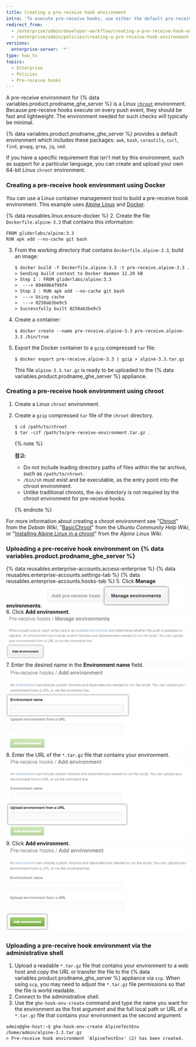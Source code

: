 ```yaml
---
title: Creating a pre-receive hook environment
intro: 'To execute pre-receive hooks, use either the default pre-receive environment, or create a custom environment.'
redirect_from:
  - /enterprise/admin/developer-workflow/creating-a-pre-receive-hook-environment
  - /enterprise/admin/policies/creating-a-pre-receive-hook-environment
versions:
  enterprise-server: '*'
type: how_to
topics:
  - Enterprise
  - Policies
  - Pre-receive hooks
---
```


A pre-receive environment for {% data variables.product.prodname_ghe_server %} is a Linux [`chroot`](https://en.wikipedia.org/wiki/Chroot) environment. Because pre-receive hooks execute on every push event, they should be fast and lightweight. The environment needed for such checks will typically be minimal.

{% data variables.product.prodname_ghe_server %} provides a default environment which includes these packages: `awk`,  `bash`, `coreutils`, `curl`, `find`, `gnupg`, `grep`, `jq`, `sed`.

If you have a specific requirement that isn't met by this environment, such as support for a particular language, you can create and upload your own 64-bit Linux `chroot` environment.

### Creating a pre-receive hook environment using Docker

You can use a Linux container management tool to build a pre-receive hook environment. This example uses [Alpine Linux](http://www.alpinelinux.org/) and [Docker](https://www.docker.com/).

{% data reusables.linux.ensure-docker %}
2. Create the file `Dockerfile.alpine-3.3` that contains this information:

   ```
   FROM gliderlabs/alpine:3.3
   RUN apk add --no-cache git bash
   ```
3. From the working directory that contains `Dockerfile.alpine-3.3`, build an image:

   ```shell
   $ docker build -f Dockerfile.alpine-3.3 -t pre-receive.alpine-3.3 .
   > Sending build context to Docker daemon 12.29 kB
   > Step 1 : FROM gliderlabs/alpine:3.3
   >  ---> 8944964f99f4
   > Step 2 : RUN apk add --no-cache git bash
   >  ---> Using cache
   >  ---> 0250ab3be9c5
   > Successfully built 0250ab3be9c5
   ```
4. Create a container:

   ```shell
   $ docker create --name pre-receive.alpine-3.3 pre-receive.alpine-3.3 /bin/true
   ```
5. Export the Docker container to a `gzip` compressed `tar` file:

   ```shell
   $ docker export pre-receive.alpine-3.3 | gzip > alpine-3.3.tar.gz
   ```

   This file `alpine-3.3.tar.gz` is ready to be uploaded to the {% data variables.product.prodname_ghe_server %} appliance.

### Creating a pre-receive hook environment using chroot

1. Create a Linux `chroot` environment.
2. Create a `gzip` compressed `tar` file of the `chroot` directory.
   ```shell
   $ cd /path/to/chroot
   $ tar -czf /path/to/pre-receive-environment.tar.gz .
   ```

   {% note %}

   **참고:**
   - Do not include leading directory paths of files within the tar archive, such as `/path/to/chroot`.
   - `/bin/sh` must exist and be executable, as the entry point into the chroot environment.
   - Unlike traditional chroots, the `dev` directory is not required by the chroot environment for pre-receive hooks.

   {% endnote %}

For more information about creating a chroot environment see "[Chroot](https://wiki.debian.org/chroot)" from the *Debian Wiki*, "[BasicChroot](https://help.ubuntu.com/community/BasicChroot)" from the *Ubuntu Community Help Wiki*, or "[Installing Alpine Linux in a chroot](http://wiki.alpinelinux.org/wiki/Installing_Alpine_Linux_in_a_chroot)" from the *Alpine Linux Wiki*.

### Uploading a pre-receive hook environment on {% data variables.product.prodname_ghe_server %}

{% data reusables.enterprise-accounts.access-enterprise %}
{% data reusables.enterprise-accounts.settings-tab %}
{% data reusables.enterprise-accounts.hooks-tab %}
5. Click **Manage environments**. ![Manage Environments](/assets/images/enterprise/site-admin-settings/manage-pre-receive-environments.png)
6. Click **Add environment**. ![Add Environment](/assets/images/enterprise/site-admin-settings/add-pre-receive-environment.png)
7. Enter the desired name in the **Environment name** field. ![Environment name](/assets/images/enterprise/site-admin-settings/pre-receive-environment-name.png)
8. Enter the URL of the `*.tar.gz` file that contains your environment. ![Upload environment from a URL](/assets/images/enterprise/site-admin-settings/upload-environment-from-url.png)
9. Click **Add environment**. ![Add environment button](/assets/images/enterprise/site-admin-settings/add-environment-button.png)

### Uploading a pre-receive hook environment via the administrative shell
1. Upload a readable `*.tar.gz` file that contains your environment to a web host and copy the URL or transfer the file to the {% data variables.product.prodname_ghe_server %} appliance via `scp`. When using `scp`, you may need to adjust the `*.tar.gz` file permissions so that the file is world readable.
1.  Connect to the administrative shell.
2.  Use the `ghe-hook-env-create` command and type the name you want for the environment as the first argument and the full local path or URL of a `*.tar.gz` file that contains your environment as the second argument.

   ```shell
   admin@ghe-host:~$ ghe-hook-env-create AlpineTestEnv /home/admin/alpine-3.3.tar.gz
   > Pre-receive hook environment 'AlpineTestEnv' (2) has been created.
   ```
